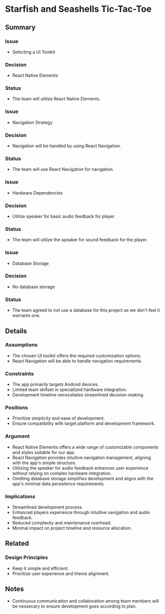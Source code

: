 # Starfish and Seashells Tic-Tac-Toe

## Summary
  
### Issue
- Selecting a UI Toolkit

### Decision
- React Native Elements

### Status
- The team will utilize React Native Elements.

### Issue
- Navigation Strategy

### Decision
- Navigation will be handled by using React Navigation.

### Status
- The team will use React Navigation for navigation.

### Issue
- Hardware Dependencies

### Decision
- Utilize speaker for basic audio feedback for player

### Status
- The team will utilize the speaker for sound feedback for the player.

### Issue
- Database Storage

### Decision
- No database storage

### Status
- The team agreed to not use a database for this project as we don't feel it warrants one.

## Details

### Assumptions
- The chosen UI toolkit offers the required customization options.
- React Navigation will be able to handle navigation requirements.

### Constraints
- The app primarily targets Android devices.
- Limited team skillset in specialized hardware integration.
- Development timeline necessitates streamlined decision-making.

### Positions
- Prioritize simplicity and ease of development.
- Ensure compatibility with target platform and development framework.

### Argument
- React Native Elements offers a wide range of customizable components and styles suitable for our app.
- React Navigation provides intuitive navigation management, aligning with the app's simple structure.
- Utilizing the speaker for audio feedback enhances user experience without relying on complex hardware integration.
- Omitting database storage simplifies development and aligns with the app's minimal data persistence requirements.

### Implications
- Streamlined development process.
- Enhanced players experience through intuitive navigation and audio feedback.
- Reduced complexity and maintenance overhead.
- Minimal impact on project timeline and resource allocation.

## Related

### Design Principles
- Keep it simple and efficient.
- Prioritize user experience and theme alignment.

## Notes
- Continuous communication and collaboration among team members will be nessecary to ensure development goes according to plan.
